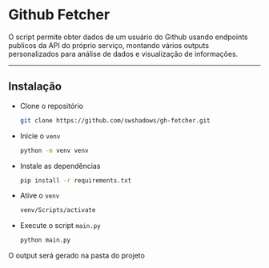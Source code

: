 # Github Fetcher

O script permite obter dados de um usuário do Github usando endpoints publicos da API do próprio serviço, montando vários outputs personalizados para análise de dados e visualização de informações.

---

## Instalação

- Clone o repositório
	```bash
	git clone https://github.com/swshadows/gh-fetcher.git
	```

- Inicie o `venv` 
	```bash
	python -m venv venv
	```
- Instale as dependências
	```bash
	pip install -r requirements.txt
	```
- Ative o `venv`
	```bash
	venv/Scripts/activate
	```
- Execute o script `main.py`
	```bash
	python main.py
	```

O output será gerado na pasta do projeto